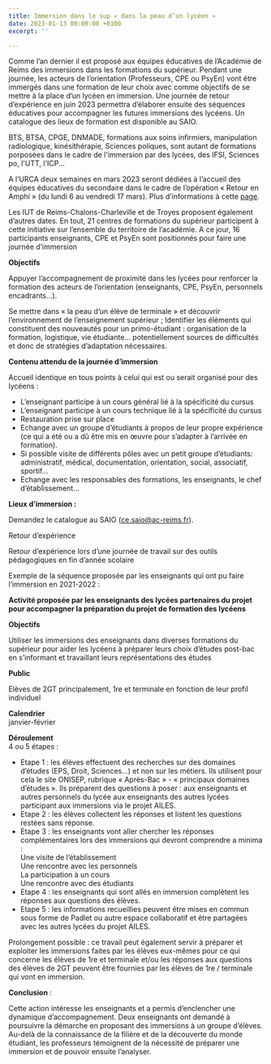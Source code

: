 ```yaml
---
title: Immersion dans le sup « dans la peau d’un lycéen »
date: 2023-01-13 00:00:00 +0100
excerpt: ''

---
```

Comme l’an dernier il est proposé aux équipes éducatives de l’Académie de Reims des immersions dans les formations du supérieur. Pendant une journée, les acteurs de l’orientation (Professeurs, CPE ou PsyEn) vont être immergés dans une formation de leur choix avec comme objectifs de se mettre à la place d’un lycéen en immersion. Une journée de retour d’expérience en juin 2023 permettra d’élaborer ensuite des séquences éducatives pour accompagner les futures immersions des lycéens. Un catalogue des lieux de formation est disponible au SAIO.

BTS, BTSA, CPGE, DNMADE, formations aux soins infirmiers, manipulation radiologique, kinésithérapie, Sciences poliques, sont autant de formations porposées dans le cadre de l'immersion par des lycées, des IFSI, Sciences po, l'UTT, l'ICP...

A l’URCA deux semaines en mars 2023 seront dédiées à l’accueil des équipes éducatives du secondaire dans le cadre de l’opération « Retour en Amphi » (du lundi 6 au vendredi 17 mars). Plus d’informations à cette [page](https://www.univ-reims.fr/orientation-et-insertion/transition-lycee-universite/ressources-pour-les-equipes-pedagogiques/retour-en-amphi-immersions-des-enseignants/retour-en-amphi-immersions-des-enseignants,26483,43422.html). 

Les IUT de Reims-Chalons-Charleville et de Troyes proposent également d’autres dates. En tout, 21 centres de formations du supérieur participent à cette initiative sur l’ensemble du territoire de l’académie. A ce jour, 16 participants enseignants, CPE et PsyEn sont positionnés pour faire une journée d’immersion

**Objectifs**

Appuyer l’accompagnement de proximité dans les lycées pour renforcer la formation des acteurs de l’orientation (enseignants, CPE, PsyEn, personnels encadrants…).

Se mettre dans « la peau d’un élève de terminale » et découvrir l’environnement de l’enseignement supérieur ; Identifier les éléments qui constituent des nouveautés pour un primo-étudiant : organisation de la formation, logistique, vie étudiante… potentiellement sources de difficultés et donc de stratégies d’adaptation nécessaires.

**Contenu attendu de la journée d’immersion**

Accueil identique en tous points à celui qui est ou serait organisé pour des lycéens :

* L’enseignant participe à un cours général lié à la spécificité du cursus
* L’enseignant participe à un cours technique lié à la spécificité du cursus
* Restauration prise sur place
* Echange avec un groupe d’étudiants à propos de leur propre expérience (ce qui a été ou a dû être mis en œuvre pour s’adapter à l’arrivée en formation).
* Si possible visite de différents pôles avec un petit groupe d’étudiants: administratif, médical, documentation, orientation, social, associatif, sportif…
* Echange avec les responsables des formations, les enseignants, le chef d’établissement…

**Lieux d’immersion :**

Demandez le catalogue au SAIO (ce.saio@ac-reims.fr).

Retour d’expérience

Retour d’expérience lors d’une journée de travail sur des outils pédagogiques en fin d’année scolaire

Exemple de la séquence proposée par les enseignants qui ont pu faire l’immersion en 2021-2022 :

**Activité proposée par les enseignants des lycées partenaires du projet pour accompagner la préparation du projet de formation des lycéens**

**Objectifs**

Utiliser les immersions des enseignants dans diverses formations du supérieur pour aider les lycéens à préparer leurs choix d’études post-bac en s’informant et travaillant leurs représentations des études

**Public**

Elèves de 2GT principalement, 1re et terminale en fonction de leur profil individuel

**Calendrier**   
 janvier-février

**Déroulement**   
 4 ou 5 étapes :

* Etape 1 : les élèves effectuent des recherches sur des domaines d’études (EPS, Droit, Sciences…) et non sur les métiers. Ils utilisent pour cela le site ONISEP, rubrique « Après-Bac » - « principaux domaines d’études ». Ils préparent des questions à poser : aux enseignants et autres personnels du lycée aux enseignants des autres lycées participant aux immersions via le projet AILES.
* Etape 2 : les élèves collectent les réponses et listent les questions restées sans réponse.
* Etape 3 : les enseignants vont aller chercher les réponses complémentaires lors des immersions qui devront comprendre a minima :  
   Une visite de l’établissement  
   Une rencontre avec les personnels  
   La participation à un cours  
   Une rencontre avec des étudiants
* Etape 4 : les enseignants qui sont allés en immersion complètent les réponses aux questions des élèves.
* Etape 5 : les informations recueillies peuvent être mises en commun sous forme de Padlet ou autre espace collaboratif et être partagées avec les autres lycées du projet AILES.

Prolongement possible : ce travail peut également servir à préparer et exploiter les immersions faites par les élèves eux-mêmes pour ce qui concerne les élèves de 1re et terminale et/ou les réponses aux questions des élèves de 2GT peuvent être fournies par les élèves de 1re / terminale qui vont en immersion.

**Conclusion** :

Cette action intéresse les enseignants et a permis d’enclencher une dynamique d’accompagnement. Deux enseignants ont demandé à poursuivre la démarche en proposant des immersions à un groupe d’élèves. Au-delà de la connaissance de la filière et de la découverte du monde étudiant, les professeurs témoignent de la nécessité de préparer une immersion et de pouvoir ensuite l’analyser.